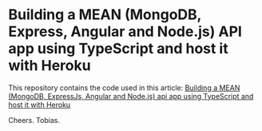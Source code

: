 # Building a MEAN (MongoDB, Express, Angular and Node.js) API app using TypeScript and host it with Heroku

This repository contains the code used in this article: [Building a MEAN (MongoDB, ExpressJs, Angular and Node.js) api app using TypeScript and host it with Heroku](https://zimmergren.net/building-a-mean-mongodb-expressjs-angular-and-node-js-api-app-using-typescript-and-host-it-with-heroku/)

Cheers.
Tobias.